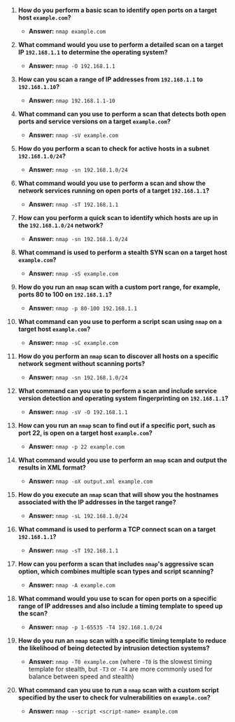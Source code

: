 

1. **How do you perform a basic scan to identify open ports on a target host `example.com`?**
   - **Answer:** `nmap example.com`

2. **What command would you use to perform a detailed scan on a target IP `192.168.1.1` to determine the operating system?**
   - **Answer:** `nmap -O 192.168.1.1`

3. **How can you scan a range of IP addresses from `192.168.1.1` to `192.168.1.10`?**
   - **Answer:** `nmap 192.168.1.1-10`

4. **What command can you use to perform a scan that detects both open ports and service versions on a target `example.com`?**
   - **Answer:** `nmap -sV example.com`

5. **How do you perform a scan to check for active hosts in a subnet `192.168.1.0/24`?**
   - **Answer:** `nmap -sn 192.168.1.0/24`

6. **What command would you use to perform a scan and show the network services running on open ports of a target `192.168.1.1`?**
   - **Answer:** `nmap -sT 192.168.1.1`

7. **How can you perform a quick scan to identify which hosts are up in the `192.168.1.0/24` network?**
   - **Answer:** `nmap -sn 192.168.1.0/24`

8. **What command is used to perform a stealth SYN scan on a target host `example.com`?**
   - **Answer:** `nmap -sS example.com`

9. **How do you run an `nmap` scan with a custom port range, for example, ports 80 to 100 on `192.168.1.1`?**
   - **Answer:** `nmap -p 80-100 192.168.1.1`

10. **What command can you use to perform a script scan using `nmap` on a target host `example.com`?**
    - **Answer:** `nmap -sC example.com`

11. **How do you perform an `nmap` scan to discover all hosts on a specific network segment without scanning ports?**
    - **Answer:** `nmap -sn 192.168.1.0/24`

12. **What command can you use to perform a scan and include service version detection and operating system fingerprinting on `192.168.1.1`?**
    - **Answer:** `nmap -sV -O 192.168.1.1`

13. **How can you run an `nmap` scan to find out if a specific port, such as port 22, is open on a target host `example.com`?**
    - **Answer:** `nmap -p 22 example.com`

14. **What command would you use to perform an `nmap` scan and output the results in XML format?**
    - **Answer:** `nmap -oX output.xml example.com`

15. **How do you execute an `nmap` scan that will show you the hostnames associated with the IP addresses in the target range?**
    - **Answer:** `nmap -sL 192.168.1.0/24`

16. **What command is used to perform a TCP connect scan on a target `192.168.1.1`?**
    - **Answer:** `nmap -sT 192.168.1.1`

17. **How can you perform a scan that includes `nmap`'s aggressive scan option, which combines multiple scan types and script scanning?**
    - **Answer:** `nmap -A example.com`

18. **What command would you use to scan for open ports on a specific range of IP addresses and also include a timing template to speed up the scan?**
    - **Answer:** `nmap -p 1-65535 -T4 192.168.1.0/24`

19. **How do you run an `nmap` scan with a specific timing template to reduce the likelihood of being detected by intrusion detection systems?**
    - **Answer:** `nmap -T0 example.com` (where `-T0` is the slowest timing template for stealth, but `-T3` or `-T4` are more commonly used for balance between speed and stealth)

20. **What command can you use to run a `nmap` scan with a custom script specified by the user to check for vulnerabilities on `example.com`?**
    - **Answer:** `nmap --script <script-name> example.com`